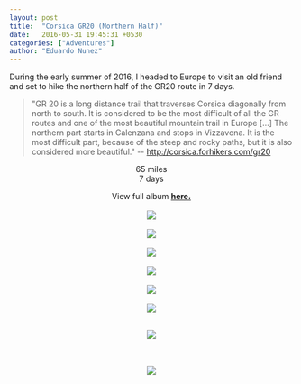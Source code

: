 ```yaml
---
layout: post
title:  "Corsica GR20 (Northern Half)"
date:   2016-05-31 19:45:31 +0530
categories: ["Adventures"]
author: "Eduardo Nunez"
---
```



During the early summer of 2016, I headed to Europe to visit an old friend and set to hike the northern half of the GR20 route in 7 days.

> "GR 20 is a long distance trail that traverses Corsica diagonally from north to south. It is considered to be the most difficult of all the GR routes and one of the most beautiful mountain trail in Europe [...] The northern part starts in Calenzana and stops in Vizzavona. It is the most difficult part, because of the steep and rocky paths, but it is also considered more beautiful." -- http://corsica.forhikers.com/gr20

<center>
65 miles <br>
7 days <br>
</center>


<div style="text-align: center;">

View full album <strong><a href="https://goo.gl/photos/9BqCHGkRWnNKMwXE9">here.</a></strong>
<br><br>
<a href='https://photos.google.com/share/AF1QipPcgYjAMUjjtlOt6O3-y69JcfxvSUTlnVMiT9d_blSBqD270N9QjeJ7QmQNbPLaXA?key=WDlLV2FCWld1ZzlpWGgwVnU3cFlVbnJXUnp1WWF3&source=ctrlq.org'><img src='https://lh3.googleusercontent.com/5ovUJmfTZ1qqP9LNpxQyUTrIrGpYoZySAcK7rq0kY79GVemU5sn7MpYzBUIvAhggzcfs-CDTdBf136Nn6MVhk7wtiK587RdndhNy2RLq7PMA9XT7RQxZwQmHWGGAFLkXFY-98w' /></a>
<br><br>
<a href='https://photos.google.com/share/AF1QipPjM6rc2nkCg9WCuQRzS5DRmKLtAgK2HhUIFefR1X3JktijruOLx_ZNrsXVxuJH-A?key=d19xSlJ4SVpXcXBVeFU5cWZvUkYyazBoTjNqaURn&source=ctrlq.org'><img src='https://lh3.googleusercontent.com/zfEK_vm01GQ0wHpomANGBGYdyqCr9FKDhrHVpELSXCR8boMgBO97YE4CgLJyRwhA1GnmM2T-JoG6Gk2ZuTKwbF5sFcdTtoeRi_e6-_82Hs73JalVIePLLnKr7uIld4t7gVM6UQ' /></a>
<br><br>
<a href='https://photos.google.com/share/AF1QipMB8n5NuTnaV9l6tYhOf47C4uzPp5OCrFul3ED_L0A-IxfdOp58U_Ee88q8Ps5lSg?key=Vk02dDdDUDB6ODVRMm5pN0ZYMnVVS3lJaVNTbEdn&source=ctrlq.org'><img src='https://lh3.googleusercontent.com/nzfvLalaA_y5XZ0NPRSF3fLKzH9LVSEtjYCnKq21tZlhPpW10t2r8gxNcUX2ezEYiWm3JajJRBQY8r95OHtOWIJvQhh1nB4EkX3Z1Wifevyl0EJQvCPnX74gD30mucU3gH2MJA' /></a>
<br><br>
<a href='https://photos.google.com/share/AF1QipMIX2_MJKhAfVKHJUIiLM3-yguLi0PnpdyIfVycoDVark_UHHxKAwChkoun15FSlA?key=MGxoRURjQm8waElsTjBRVVNYaHQxQ2ZER196X2ZR&source=ctrlq.org'><img src='https://lh3.googleusercontent.com/HlAfTiQzIm5exl4pIGqKwsZ5EXrzYy6A63n3G3S5d6hJGmuRdxMRBdNFSpBwwpBo-aITc3a2YhbHi2XPtBTwGfLVqWX749MyZ6P4m6A3OTez28LgrXbA_ybd5PvdKoTRCKsltg' /></a>
<br><br>
<a href='https://photos.google.com/share/AF1QipOE-TE9boXmY9lbZfmsSgNX0HU5Go4Ij75vLq5-Y69K1bT2wwEwnvZKNqtZD-vQPQ?key=dV9yVmJYaE9NTE9XVEZTTDg0ei1SLVdidVlHM0d3&source=ctrlq.org'><img src='https://lh3.googleusercontent.com/olZezgnPU40Tea-BIK8x_DWjijqABcBd60SM_8kStGOog_RoUNQHs-QtZuAyGYxWO6kaTSqHPYx4RTRa0XOnSIDnouUEUyRWsHv8AZJhN8lKVUyrvoPx_WVNuhbgPKenQeN4ow' /></a>
<br><br>
<a href='https://photos.google.com/share/AF1QipMNnu92X8pDjX6HLmh51YAlaQPzAiNaVWi0zwwAO3GVYKHKaciYfa0XAHpG3Cr9qQ?key=LTBiOTBRNGJvaWw0VGp3SXhobkpiVWxLRGxEbmRR&source=ctrlq.org'><img src='https://lh3.googleusercontent.com/O4J1rYD3Gg0CnjQ-sqL3BCDtG8FX0KlkFlEYEN_O1bFBd47P_0sJC8luhTufKJsWfpK2dkxrpELDi-1Kx1XsSqGdlGBYsjGuNwzeUa5JUUpQO5E6lk2F0_p58PBCFD-xCIKgHw' /></a>
<br><br>

<a href='https://photos.google.com/share/AF1QipNRpGUCw6XmTYojat1piK_DJR61n_bvLASxR_2O6I4V2nSEB4yk8ZAf9b8BYUrBgw?key=VnIwUmVhdVpSTUQ5VTlKVk5HalNpaUF3ZFVjS1Z3&source=ctrlq.org'><img src='https://lh3.googleusercontent.com/wtuCbNbbHKLdy5Dyyk7jTy7gfxEU1jg-I-SxoWCdNtop3k__AqZArhPd_aPSaS4LukA5eICeDxy9xu6pBmhXHFgFoXUptpoYiLoaC8Q6BJNPwGO2FVSYtOA4pLTeT-deQjNqhA' /></a>

<br><br>
<a href='https://photos.google.com/share/AF1QipMDP1IVN3JbAXHK-9E-16zkBs1zsKMfKzAMSsSgoMCtUnjNzjIJVIlbJdz8KFGt7Q?key=YUNLbzJwYjVEb0JBaGFmLVd1Q2prWnUzZEdDLUJ3&source=ctrlq.org'><img src='https://lh3.googleusercontent.com/JFNdWWHJh_KGjFf6cO69RvD5UKhTGfPeIHvM4nuozJBkcRaPWB3aozJ6qjQbKNvc6dHR-e7KEGQjvjFgCQDUL58Slsss9bTFXZbKsDFc-I-Q6eu77JtuGyoN6CDPpM8fezR1_A' /></a>

</div>